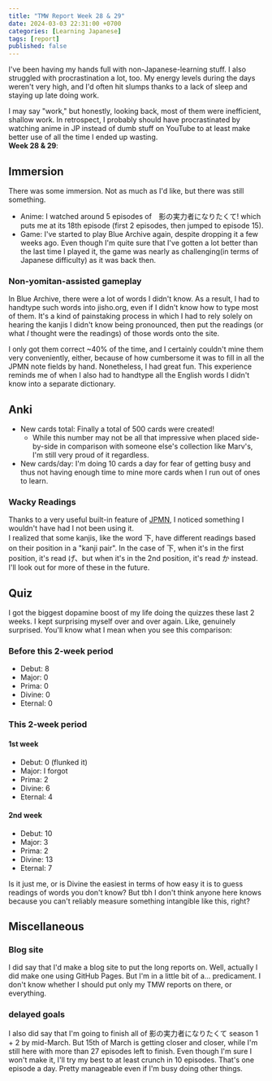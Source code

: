 ```yaml
---
title: "TMW Report Week 28 & 29"
date: 2024-03-03 22:31:00 +0700
categories: [Learning Japanese]
tags: [report]
published: false
---
```

I've been having my hands full with non-Japanese-learning stuff. I also struggled with procrastination a lot, too. 
My energy levels during the days weren't very high, and I'd often hit slumps thanks to a lack of sleep and staying up late doing work.

I may say "work," but honestly, looking back, most of them were inefficient, shallow work. In retrospect, I probably should have procrastinated by watching anime in JP instead of dumb stuff on YouTube to at least make better use of all the time I ended up wasting.   
**Week 28 & 29**:
## Immersion  
There was some immersion. Not as much as I'd like, but there was still something.   
- Anime: I watched around 5 episodes of　影の実力者になりたくて! which puts me at its 18th episode (first 2 episodes, then jumped to episode 15).  
- Game: I've started to play Blue Archive again, despite dropping it a few weeks ago. Even though I'm quite sure that I've gotten a lot better than the last time I played it, the game was nearly as challenging(in terms of Japanese difficulty) as it was back then.

### Non-yomitan-assisted gameplay  

In Blue Archive, there were a lot of words I didn't know. As a result, I had to handtype such words into jisho.org, even if I didn't know how to type most of them. It's a kind of painstaking process in which I had to rely solely on hearing the kanjis I didn't know being pronounced, then put the readings (or what *I* thought were the readings) of those words onto the site. 

I only got them correct ~40% of the time, and I certainly couldn't mine them very conveniently, either, because of how cumbersome it was to fill in all the JPMN note fields by hand. Nonetheless, I had great fun. This experience reminds me of when I also had to handtype all the English words I didn't know into a separate dictionary.

## Anki  
- New cards total: Finally a total of 500 cards were created! 
  - While this number may not be all that impressive when placed side-by-side in comparison with someone else's collection like Marv's, I'm still very proud of it regardless.  
- New cards/day: I'm doing 10 cards a day for fear of getting busy and thus not having enough time to mine more cards when I run out of ones to learn.

### Wacky Readings  
Thanks to a very useful built-in feature of [JPMN](https://arbyste.github.io/jp-mining-note/setup/), I noticed something I wouldn't have had I not been using it.  
I realized that some kanjis, like the word 下, have different readings based on their position in a "kanji pair". In the case of 下, when it's in the first position, it's read げ、but when it's in the 2nd position, it's read か instead. I'll look out for more of these in the future.

## Quiz
I got the biggest dopamine boost of my life doing the quizzes these last 2 weeks. I kept surprising myself over and over again. Like, genuinely surprised. You'll know what I mean when you see this comparison:
### Before this 2-week period
- Debut: 8
- Major: 0
- Prima: 0
- Divine: 0
- Eternal: 0
### This 2-week period
#### 1st week
- Debut: 0 (flunked it)
- Major: I forgot
- Prima: 2
- Divine: 6
- Eternal: 4
#### 2nd week
- Debut: 10
- Major: 3
- Prima: 2
- Divine: 13 
- Eternal: 7

Is it just me, or is Divine the easiest in terms of how easy it is to guess readings of words you don't know? But tbh I don't think anyone here knows because you can't reliably measure something intangible like this, right?

## Miscellaneous
### Blog site 
I did say that I'd make a blog site to put the long reports on. Well, actually I did make one using GitHub Pages. But I'm in a little bit of a... predicament. I don't know whether I should put only my TMW reports on there, or everything.
### delayed goals 
I also did say that I'm going to finish all of 影の実力者になりたくて season 1 + 2 by mid-March. But 15th of March is getting closer and closer, while I'm still here with more than 27 episodes left to finish. Even though I'm sure I won't make it, I'll try my best to at least crunch in 10 episodes. That's one episode a day. Pretty manageable even if I'm busy doing other things.